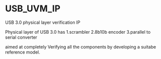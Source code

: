 # USB_UVM_IP

USB 3.0 physical layer verification IP

Physical layer of USB 3.0 has 
1.scrambler
2.8b10b encoder
3.parallel to serial converter

aimed at completely Verifying all the components by developing a suitabe reference model.
